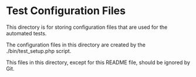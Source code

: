Test Configuration Files
=================================

This directory is for storing configuration
files that are used for the automated tests.

The configuration files in this directory
are created by the ./bin/test_setup.php
script.

This files in this directory, except for this
README file, should be ignored by Git.


